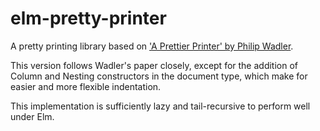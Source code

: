 # elm-pretty-printer

A pretty printing library based on ['A Prettier Printer' by Philip Wadler](https://homepages.inf.ed.ac.uk/wadler/papers/prettier/prettier.pdf).

This version follows Wadler's paper closely, except for the addition of Column
and Nesting constructors in the document type, which make for easier and more
flexible indentation.

This implementation is sufficiently lazy and tail-recursive to perform well under
Elm.
